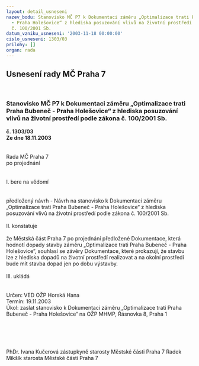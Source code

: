 ```yaml
---
layout: detail_usneseni
nazev_bodu: Stanovisko MČ P7 k Dokumentaci záměru „Optimalizace trati Praha Bubeneč
  - Praha Holešovice“ z hlediska posuzování vlivů na životní prostředí podle zákona
  č. 100/2001 Sb.
datum_vzniku_usneseni: '2003-11-18 00:00:00'
cislo_usneseni: 1303/03
prilohy: []
organ: rada
---
```

<div id="ucUsn_pList" class="usn">
	<span><h2>Usnesení rady MČ Praha 7 </h2>
<br></span><div class="standBody">
<span><h3>Stanovisko MČ P7 k Dokumentaci záměru „Optimalizace trati Praha Bubeneč - Praha Holešovice“ z hlediska posuzování vlivů na životní prostředí podle zákona č. 100/2001 Sb.</h3></span><div class="center">
		<strong>č. 1303/03</strong><br>
	</div>
<div class="center">
		<strong>Ze dne 18.11.2003</strong><br><br>
	</div>
<br>Rada MČ Praha 7<br>po projednání<br><br><br>I.	bere na vědomí<br><br> <br>předložený návrh - Návrh na stanovisko k Dokumentaci záměru „Optimalizace trati Praha Bubeneč - Praha Holešovice“ z hlediska posuzování vlivů na životní prostředí podle zákona č. 100/2001 Sb.<br><br>II.	konstatuje<br><br>že Městská část Praha 7 po projednání předložené Dokumentace, která hodnotí dopady stavby záměru „Optimalizace trati Praha Bubeneč - Praha Holešovice“, souhlasí se závěry Dokumentace, které prokazují, že stavbu lze z hlediska dopadů na životní prostředí realizovat a na okolní prostředí bude mít stavba dopad jen po dobu výstavby.<br><br>III.	ukládá<br><br><br>Určen:	VED OŽP Horská Hana<br>Termín: 19.11.2003<br>Úkol:	zaslat stanovisko  k Dokumentaci záměru „Optimalizace trati Praha Bubeneč - Praha Holešovice“ na OŽP MHMP, Řásnovka 8, Praha 1 <br> <br>  <br><br> <br>	<br>PhDr. Ivana Kučerová zástupkyně starosty Městské části Praha 7	 Radek Mikšík starosta Městské části Praha 7<br>	<br><br>
</div>
</div>